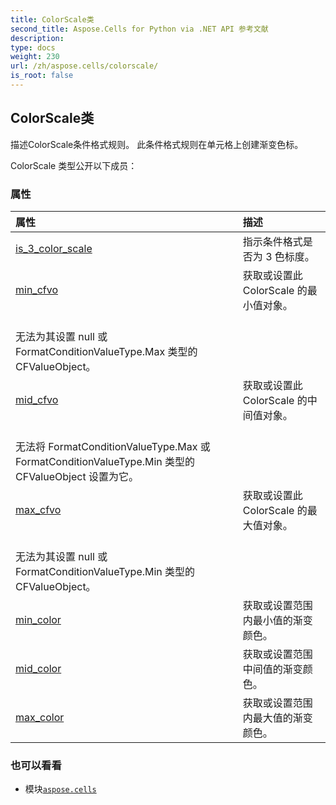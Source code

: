 ```yaml
---
title: ColorScale类
second_title: Aspose.Cells for Python via .NET API 参考文献
description:
type: docs
weight: 230
url: /zh/aspose.cells/colorscale/
is_root: false
---
```

## ColorScale类
描述ColorScale条件格式规则。
此条件格式规则在单元格上创建渐变色标。



ColorScale 类型公开以下成员：

### 属性
|属性|描述|
| :- | :- |
| [is_3_color_scale](/cells/python-net/zh/aspose.cells/colorscale/is_3_color_scale) |指示条件格式是否为 3 色标度。|
| [min_cfvo](/cells/python-net/zh/aspose.cells/colorscale/min_cfvo) |获取或设置此 ColorScale 的最小值对象。<br/>无法为其设置 null 或 FormatConditionValueType.Max 类型的 CFValueObject。|
| [mid_cfvo](/cells/python-net/zh/aspose.cells/colorscale/mid_cfvo) |获取或设置此 ColorScale 的中间值对象。<br/>无法将 FormatConditionValueType.Max 或 FormatConditionValueType.Min 类型的 CFValueObject 设置为它。|
| [max_cfvo](/cells/python-net/zh/aspose.cells/colorscale/max_cfvo) |获取或设置此 ColorScale 的最大值对象。<br/>无法为其设置 null 或 FormatConditionValueType.Min 类型的 CFValueObject。|
| [min_color](/cells/python-net/zh/aspose.cells/colorscale/min_color) |获取或设置范围内最小值的渐变颜色。|
| [mid_color](/cells/python-net/zh/aspose.cells/colorscale/mid_color) |获取或设置范围中间值的渐变颜色。|
| [max_color](/cells/python-net/zh/aspose.cells/colorscale/max_color) |获取或设置范围内最大值的渐变颜色。|



### 也可以看看
* 模块[`aspose.cells`](..)
